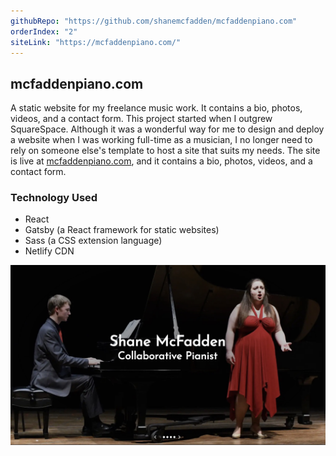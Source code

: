 ```yaml
---
githubRepo: "https://github.com/shanemcfadden/mcfaddenpiano.com"
orderIndex: "2"
siteLink: "https://mcfaddenpiano.com/"
---
```


## mcfaddenpiano.com

A static website for my freelance music work. It contains a bio, photos, videos, and a contact form.
This project started when I outgrew SquareSpace. Although it was a wonderful way for me to design and deploy a website when I was working full-time as a musician, I no longer need to rely on someone else's template to host a site that suits my needs. The site is live at [mcfaddenpiano.com](https://mcfaddenpiano.com), and it contains a bio, photos, videos, and a contact form.

### Technology Used

- React
- Gatsby (a React framework for static websites)
- Sass (a CSS extension language)
- Netlify CDN

[![mcfaddenpiano.com screenshot](../../images/mcfaddenpianoScreenshot.jpg)](https://mcfaddenpiano.com)
